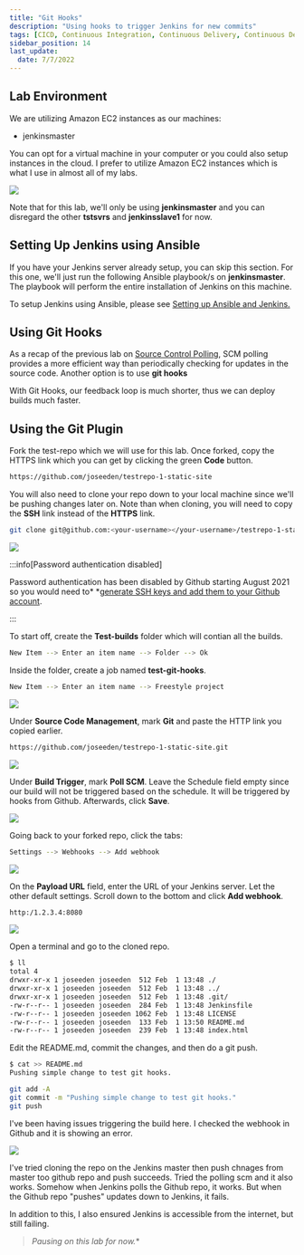 ```yaml
---
title: "Git Hooks"
description: "Using hooks to trigger Jenkins for new commits"
tags: [CICD, Continuous Integration, Continuous Delivery, Continuous Deployment, Jenkins, Maven, Git, Github]
sidebar_position: 14
last_update:
  date: 7/7/2022
---
```




## Lab Environment

We are utilizing Amazon EC2 instances as our machines:

- jenkinsmaster

You can opt for a virtual machine in your computer or you could also setup instances in the cloud. I prefer to utilize Amazon EC2 instances which is what I use in almost all of my labs.

<div class='img-center'>

![](/img/docs/ansible-lab-diagram-4.png)

</div>

Note that for this lab, we'll only be using **jenkinsmaster** and you can disregard the other **tstsvrs** and **jenkinsslave1** for now.

## Setting Up Jenkins using Ansible

If you have your Jenkins server already setup, you can skip this section. For this one, we'll just run the following Ansible playbook/s on **jenkinsmaster**. The playbook will perform the entire installation of Jenkins on this machine.

To setup Jenkins using Ansible, please see [Setting up Ansible and Jenkins.](/docs/017-Version-Control-and-CICD/002-CICD/003-Jenkins-Labs/005-Setup-Ansible-and-Jenkins.md)


## Using Git Hooks

As a recap of the previous lab on [Source Control Polling](/docs/017-Version-Control-and-CICD/002-CICD/003-Jenkins-Labs/013-Source-Control-Polling.md), SCM polling provides a more efficient way than periodically checking for updates in the source code. Another option is to use **git hooks**

With Git Hooks, our feedback loop is much shorter, thus we can deploy builds much faster.


## Using the Git Plugin

Fork the test-repo which we will use for this lab. Once forked, copy the HTTPS link which you can get by clicking the green **Code** button.

```bash
https://github.com/joseeden/testrepo-1-static-site
```

You will also need to clone your repo down to your local machine since we'll be pushing changes later on. Note than when cloning, you will need to copy the **SSH** link instead of the **HTTPS** link.

```bash
git clone git@github.com:<your-username></your-username>/testrepo-1-static-site.git
```

<div class='img-center'>

![](/img/docs/lalab04forkgit.png)

</div>


:::info[Password authentication disabled]

Password authentication has been disabled by Github starting August 2021 so you would need to* *[generate SSH keys and add them to your Github account](https://docs.github.com/en/authentication/connecting-to-github-with-ssh/about-ssh).

:::


To start off, create the **Test-builds** folder which will contian all the builds. 

```bash
New Item --> Enter an item name --> Folder --> Ok
```

Inside the folder, create a job named **test-git-hooks**.

```bash
New Item --> Enter an item name --> Freestyle project
```

<div class='img-center'>

![](/img/docs/lalab04githooks.png)

</div>

Under **Source Code Management**, mark **Git** and paste the HTTP link you copied earlier.

```bash
https://github.com/joseeden/testrepo-1-static-site.git 
```

<div class='img-center'>

![](/img/docs/lalab04scmlink.png)

</div>

Under **Build Trigger**, mark **Poll SCM**. Leave the Schedule field empty since our build will not be triggered based on the schedule. It will be triggered by hooks from Github. Afterwards, click **Save**.

<div class='img-center'>

![](/img/docs/lalab04pollscmsave.png)

</div>

Going back to your forked repo, click the tabs:

```bash
Settings --> Webhooks --> Add webhook 
```

<div class='img-center'>

![](/img/docs/lalab04addwebhook.png)

</div>

On the **Payload URL** field, enter the URL of your Jenkins server. Let the other default settings. Scroll down to the bottom and click **Add webhook**.

```bash
http:/1.2.3.4:8080
```

<div class='img-center'>

![](/img/docs/lalab04webhookjenurl8080.png)

</div>


Open a terminal and go to the cloned repo.

```bash
$ ll
total 4
drwxr-xr-x 1 joseeden joseeden  512 Feb  1 13:48 ./
drwxr-xr-x 1 joseeden joseeden  512 Feb  1 13:48 ../
drwxr-xr-x 1 joseeden joseeden  512 Feb  1 13:48 .git/
-rw-r--r-- 1 joseeden joseeden  284 Feb  1 13:48 Jenkinsfile
-rw-r--r-- 1 joseeden joseeden 1062 Feb  1 13:48 LICENSE
-rw-r--r-- 1 joseeden joseeden  133 Feb  1 13:50 README.md
-rw-r--r-- 1 joseeden joseeden  239 Feb  1 13:48 index.html 
```

Edit the README.md, commit the changes, and then do a git push.

```bash
$ cat >> README.md
Pushing simple change to test git hooks. 
```
```bash
git add -A 
git commit -m "Pushing simple change to test git hooks."
git push
```

I've been having issues triggering the build here. I checked the webhook in Github and it is showing an error.

<div class='img-center'>

![](/img/docs/githookerrorcantconecttohost.png)

</div>

I've tried cloning the repo on the Jenkins master then push chnages from master too github repo and push succeeds. Tried the polling scm and it also works. Somehow when Jenkins polls the Github repo, it works. But when the Github repo "pushes" updates down to Jenkins, it fails.

In addition to this, I also ensured Jenkins is accessible from the internet, but still failing.


> *Pausing on this lab for now.**
